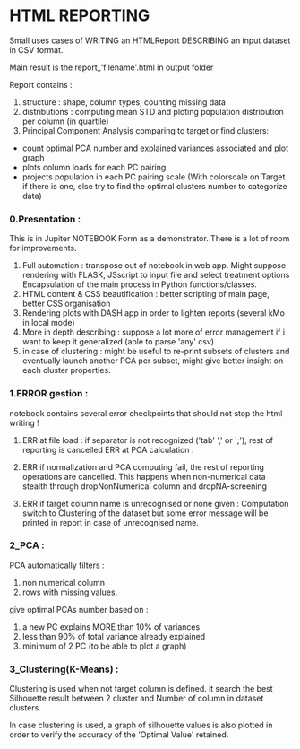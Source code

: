 # HTML REPORTING
Small uses cases of WRITING an HTMLReport DESCRIBING an input dataset in CSV format.

Main result is the report_'filename'.html in output folder

Report contains :
1. structure : shape, column types, counting missing data
2. distributions : computing mean STD and ploting population distribution per column (in quartile)
3. Principal Component Analysis comparing to target or find clusters: 
- count optimal PCA number and explained variances associated and plot graph
- plots column loads for each PC pairing
- projects population in each PC pairing scale (With colorscale on Target if there is one, else try to find the optimal clusters number to categorize data)

### 0.Presentation : 
This is in Jupiter NOTEBOOK Form as a demonstrator.
There is a lot of room for improvements.
1. Full automation : transpose out of notebook in web app.
    Might suppose rendering with FLASK, 
    JSscript to input file and select treatment options
    Encapsulation of the main process in Python functions/classes.
2. HTML content & CSS beautification : better scripting of main page, better CSS organisation
3. Rendering plots with DASH app in order to lighten reports (several kMo in local mode)
4. More in depth describing : suppose a lot more of error management if i want to keep it generalized (able to parse 'any' csv)
5. in case of clustering : might be useful to re-print subsets of clusters and eventually launch another PCA per subset, might give better insight on each cluster properties.

### 1.ERROR gestion :
notebook contains several error checkpoints that should not stop the html writing !

1. ERR at file load : if separator is not recognized ('tab' ',' or ';'), rest of reporting is cancelled ERR at PCA calculation : 

2. ERR if normalization and PCA computing fail, the rest of reporting operations are cancelled. This happens when non-numerical data stealth through dropNonNumerical column and dropNA-screening

3. ERR if target column name is unrecognised or none given : Computation switch to Clustering of the dataset but some error message will be printed in report in case of unrecognised name.


### 2_PCA :
PCA automatically filters : 
1. non numerical column
2. rows with missing values. 

give optimal PCAs number based on :
1. a new PC explains MORE than 10% of variances
2. less than 90% of total variance already explained
3. minimum of 2 PC (to be able to plot a graph)


### 3_Clustering(K-Means) :
Clustering is used when not target column is defined.
it search the best Silhouette result between 2 cluster and Number of column in dataset clusters.

In case clustering is used, a graph of silhouette values is also plotted in order to verify the accuracy of the 'Optimal Value' retained.